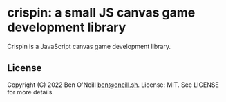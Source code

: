 # crispin: a small JS canvas game development library

Crispin is a JavaScript canvas game development library.

## License

Copyright (C) 2022 Ben O'Neill <ben@oneill.sh>. License: MIT.
See LICENSE for more details.
